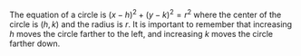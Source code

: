 The equation of a circle is $(x-h)^2+(y-k)^2=r^2$ where the center of the circle is $(h,k)$ and the radius is $r$. It is important to remember that increasing $h$ moves the circle farther to the left, and increasing $k$ moves the circle farther down.